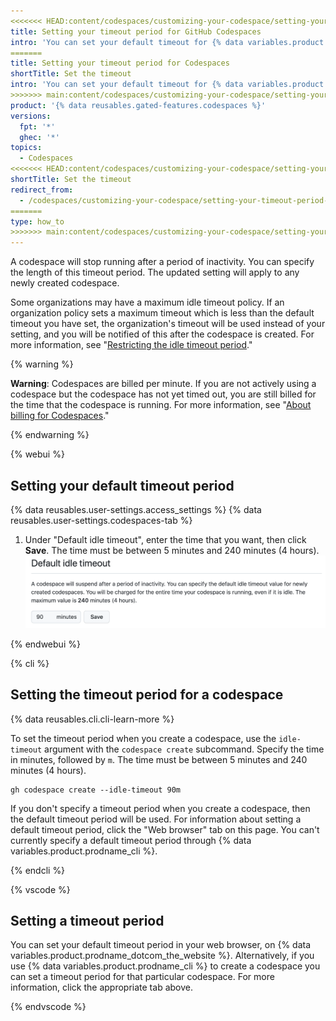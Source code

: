 ```yaml
---
<<<<<<< HEAD:content/codespaces/customizing-your-codespace/setting-your-timeout-period-for-github-codespaces.md
title: Setting your timeout period for GitHub Codespaces
intro: 'You can set your default timeout for {% data variables.product.prodname_github_codespaces %} in your personal settings page.'
=======
title: Setting your timeout period for Codespaces
shortTitle: Set the timeout
intro: 'You can set your default timeout for {% data variables.product.prodname_codespaces %} in your personal settings page.'
>>>>>>> main:content/codespaces/customizing-your-codespace/setting-your-timeout-period-for-codespaces.md
product: '{% data reusables.gated-features.codespaces %}'
versions:
  fpt: '*'
  ghec: '*'
topics:
  - Codespaces
<<<<<<< HEAD:content/codespaces/customizing-your-codespace/setting-your-timeout-period-for-github-codespaces.md
shortTitle: Set the timeout
redirect_from:
  - /codespaces/customizing-your-codespace/setting-your-timeout-period-for-codespaces
=======
type: how_to
>>>>>>> main:content/codespaces/customizing-your-codespace/setting-your-timeout-period-for-codespaces.md
---
```


A codespace will stop running after a period of inactivity. You can specify the length of this timeout period. The updated setting will apply to any newly created codespace.

Some organizations may have a maximum idle timeout policy. If an organization policy sets a maximum timeout which is less than the default timeout you have set, the organization's timeout will be used instead of your setting, and you will be notified of this after the codespace is created. For more information, see "[Restricting the idle timeout period](/codespaces/managing-codespaces-for-your-organization/restricting-the-idle-timeout-period)."

{% warning %}

**Warning**: Codespaces are billed per minute. If you are not actively using a codespace but the codespace has not yet timed out, you are still billed for the time that the codespace is running. For more information, see "[About billing for Codespaces](/billing/managing-billing-for-github-codespaces/about-billing-for-codespaces#codespaces-pricing)."

{% endwarning %}

{% webui %}

## Setting your default timeout period

{% data reusables.user-settings.access_settings %}
{% data reusables.user-settings.codespaces-tab %}
1. Under "Default idle timeout", enter the time that you want, then click **Save**. The time must be between 5 minutes and 240 minutes (4 hours).
   ![Selecting your timeout](/assets/images/help/codespaces/setting-default-timeout.png)

{% endwebui %}

{% cli %}

## Setting the timeout period for a codespace

{% data reusables.cli.cli-learn-more %}

To set the timeout period when you create a codespace, use the `idle-timeout` argument with the `codespace create` subcommand. Specify the time in minutes, followed by `m`. The time must be between 5 minutes and 240 minutes (4 hours).

```shell
gh codespace create --idle-timeout 90m
```

If you don't specify a timeout period when you create a codespace, then the default timeout period will be used. For information about setting a default timeout period, click the "Web browser" tab on this page. You can't currently specify a default timeout period through {% data variables.product.prodname_cli %}.

{% endcli %}

{% vscode %}

## Setting a timeout period

You can set your default timeout period in your web browser, on {% data variables.product.prodname_dotcom_the_website %}. Alternatively, if you use {% data variables.product.prodname_cli %} to create a codespace you can set a timeout period for that particular codespace. For more information, click the appropriate tab above.

{% endvscode %}